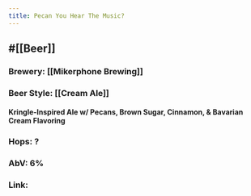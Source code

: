 ```yaml
---
title: Pecan You Hear The Music?
---
```


## #[[Beer]]
### Brewery: [[Mikerphone Brewing]]

### Beer Style: [[Cream Ale]]
#### Kringle-Inspired Ale w/ Pecans, Brown Sugar, Cinnamon, & Bavarian Cream Flavoring

### Hops: ?

### AbV: 6%

### Link: 
